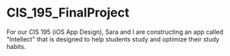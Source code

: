# CIS_195_FinalProject
For our CIS 195 (iOS App Design), Sara and I are constructing an app called "Intellect" that is designed to help students study and optimize their study  habits. 

